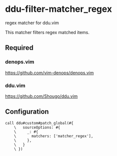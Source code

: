 # ddu-filter-matcher_regex
regex matcher for ddu.vim

This matcher filters regex matched items.

## Required
### denops.vim
https://github.com/vim-denops/denops.vim

### ddu.vim
https://github.com/Shougo/ddu.vim

## Configuration
```vim
call ddu#custom#patch_global(#{
    \   sourceOptions: #{
    \     _: #{
    \       matchers: ['matcher_regex'],
    \     },
    \   }
    \ })
```
